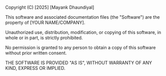 Copyright (C) [2025] [Mayank Dhaundiyal]

This software and associated documentation files (the "Software") are the property of [YOUR NAME/COMPANY]. 

Unauthorized use, distribution, modification, or copying of this software, in whole or in part, is strictly prohibited.

No permission is granted to any person to obtain a copy of this software without prior written consent.

THE SOFTWARE IS PROVIDED "AS IS", WITHOUT WARRANTY OF ANY KIND, EXPRESS OR IMPLIED.
